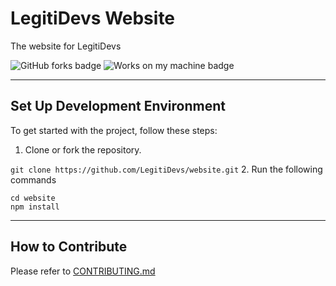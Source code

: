 # LegitiDevs Website
The website for LegitiDevs

![GitHub forks badge](https://img.shields.io/github/forks/LegitiDevs/website) ![Works on my machine badge](https://cdn.jsdelivr.net/gh/nikku/works-on-my-machine@v0.4.0/badge.svg)

---

## Set Up Development Environment

To get started with the project, follow these steps:

1. Clone or fork the repository.

`git clone https://github.com/LegitiDevs/website.git`
2. Run the following commands
```
cd website
npm install
```

---

## How to Contribute

Please refer to [CONTRIBUTING.md](https://github.com/LegitiDevs/website/blob/master/CONTRIBUTING.md)
